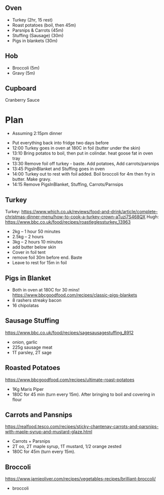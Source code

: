 ## Oven

* Turkey (2hr, 15 rest)
* Roast potatoes (boil, then 45m)
* Parsnips & Carrots (45m)
* Stuffing (Sausage) (30m)
* Pigs in blankets (30m)

## Hob

* Broccoli (5m)
* Gravy (5m)

## Cupboard

Cranberry Sauce

# Plan

- Assuming 2:15pm dinner

* Put everything back into fridge two days before
* 12:00 Turkey goes in oven at 180C in foil (butter under the skin)
* 13:10 Bring potatos to boil, then put in colindar. heat goose fat in oven tray
* 13:30 Remove foil off turkey - baste. Add potatoes, Add carrots/parsnips
* 13:45 PigsInBlanket and Stuffing goes in oven
* 14:00 Turkey out to rest with foil added. Boil broccoli for 4m then fry in butter. Make gravy.
* 14:15 Remove PigsInBlanket, Stuffing, Carrots/Parnsips


## Turkey

Turkey: https://www.which.co.uk/reviews/food-and-drink/article/complete-christmas-dinner-menu/how-to-cook-a-turkey-crown-aTuzi7S468QX
Hugh: https://www.bbc.co.uk/food/recipes/roastleglessturkey_13963
* 2kg – 1 hour 50 minutes
* 2.5kg – 2 hours
* 3kg – 2 hours 10 minutes
* add butter below skin
* Cover in foil tent
* remove foil 30m before end. Baste
* Leave to rest for 15m in foil

## Pigs in Blanket

* Both in oven at 180C for 30 mins!
https://www.bbcgoodfood.com/recipes/classic-pigs-blankets
* 8 rashers streaky bacon
* 16 chipolatas

## Sausage Stuffing

https://www.bbc.co.uk/food/recipes/sagesausagestuffing_8912
* onion, garlic
* 225g sausage meat
* 1T parsley, 2T sage

## Roasted Potatoes

https://www.bbcgoodfood.com/recipes/ultimate-roast-potatoes
* 1Kg Maris Piper
* 180C for 45 min (turn every 15m). After bringing to boil and covering in flour

## Carrots and Pansnips

https://realfood.tesco.com/recipes/sticky-chantenay-carrots-and-parsnips-with-maple-syrup-and-mustard-glaze.html
* Carrots + Parsnips
* 2T oo, 2T maple syrup, 1T mustard, 1/2 orange zested
* 180C for 45m (turn every 15m).

## Broccoli

https://www.jamieoliver.com/recipes/vegetables-recipes/brilliant-broccoli/
* broccoli
